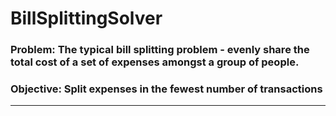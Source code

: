 # BillSplittingSolver

### Problem: The typical bill splitting problem - evenly share the total cost of a set of expenses amongst a group of people.

### Objective: Split expenses in the fewest number of transactions

---

